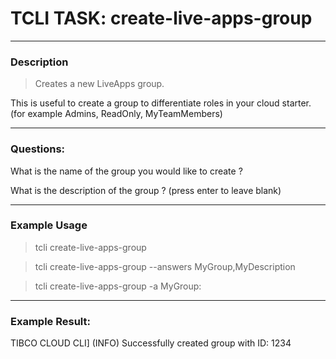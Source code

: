# TCLI TASK: create-live-apps-group

---
### Description
> Creates a new LiveApps group.

This is useful to create a group to differentiate roles in your cloud starter. (for example Admins, ReadOnly, MyTeamMembers)

---
### Questions:

What is the name of the group you would like to create ?

What is the description of the group  ? (press enter to leave blank)

---
### Example Usage
> tcli create-live-apps-group

> tcli create-live-apps-group --answers MyGroup,MyDescription

> tcli create-live-apps-group -a MyGroup:

---
### Example Result:

TIBCO CLOUD CLI] (INFO)  Successfully created group with ID:  1234

